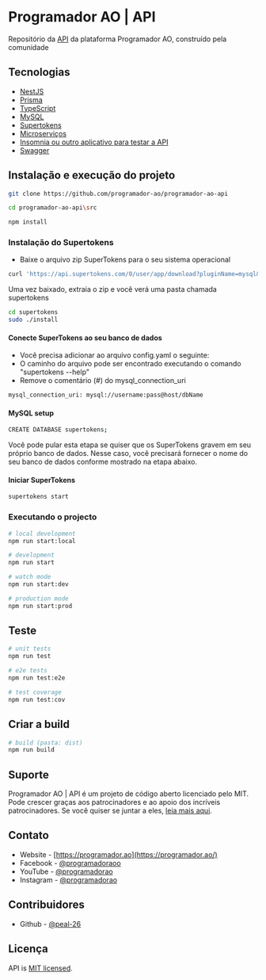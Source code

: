 # Programador AO | API

Repositório da [API](http://github.com/Programador-AO/programador-ao-api) da plataforma Programador AO, construído pela comunidade

## Tecnologias

- [NestJS](https://www.fastify.io/)
- [Prisma](https://www.prisma.io/)
- [TypeScript](https://www.typescriptlang.org/)
- [MySQL](https://www.mysql.com/)
- [Supertokens](https://supertokens.com/)
- [Microserviços](https://microservices.io/)
- [Insomnia ou outro aplicativo para testar a API](https://insomnia.rest/download)
- [Swagger](https://swagger.io/)

## Instalação e execução do projeto

```bash
git clone https://github.com/programador-ao/programador-ao-api

cd programador-ao-api\src

npm install
```

### Instalação do Supertokens

- Baixe o arquivo zip SuperTokens para o seu sistema operacional

```bash
curl 'https://api.supertokens.com/0/user/app/download?pluginName=mysql&os=linux&core=4.6&api-version=0' --output supertokens.zip
```

Uma vez baixado, extraia o zip e você verá uma pasta chamada supertokens

```bash
cd supertokens
sudo ./install
```

#### Conecte SuperTokens ao seu banco de dados

- Você precisa adicionar ao arquivo config.yaml o seguinte:
- O caminho do arquivo pode ser encontrado executando o comando "supertokens --help"
- Remove o comentário (#) do mysql_connection_uri

```bash
mysql_connection_uri: mysql://username:pass@host/dbName
```

#### MySQL setup

```bash
CREATE DATABASE supertokens;
```

Você pode pular esta etapa se quiser que os SuperTokens gravem em seu próprio banco de dados. Nesse caso, você precisará fornecer o nome do seu banco de dados conforme mostrado na etapa abaixo.

#### Iniciar SuperTokens

```bash
supertokens start
```

### Executando o projecto

```bash
# local development
npm run start:local

# development
npm run start

# watch mode
npm run start:dev

# production mode
npm run start:prod
```

## Teste

```bash
# unit tests
npm run test

# e2e tests
npm run test:e2e

# test coverage
npm run test:cov
```

## Criar a build

```bash
# build (pasta: dist)
npm run build

```

## Suporte

Programador AO | API é um projeto de código aberto licenciado pelo MIT. Pode crescer graças aos patrocinadores e ao apoio dos incríveis patrocinadores. Se você quiser se juntar a eles, [leia mais aqui](https://programador.ao/sobre-nos).

## Contato

- Website - [https://programador.ao](https://programador.ao/)
- Facebook - [@programadoraoo](https://web.facebook.com/programadoraoo)
- YouTube - [@programadorao](https://www.youtube.com/@programadorao)
- Instagram - [@programadorao](https://www.instagram.com/programadorao/)

## Contribuidores

- Github - [@peal-26](https://github.com/peal-26/)

## Licença

API is [MIT licensed](LICENSE).
